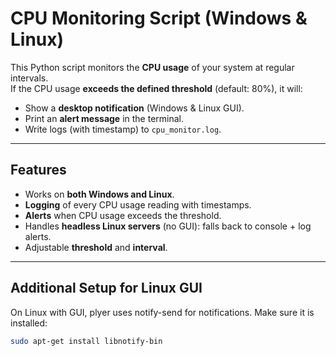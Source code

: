 # CPU Monitoring Script (Windows & Linux)

This Python script monitors the **CPU usage** of your system at regular intervals.  
If the CPU usage **exceeds the defined threshold** (default: 80%), it will:  

- Show a **desktop notification** (Windows & Linux GUI).  
- Print an **alert message** in the terminal.  
- Write logs (with timestamp) to `cpu_monitor.log`.  

---

## Features
- Works on **both Windows and Linux**.  
- **Logging** of every CPU usage reading with timestamps.  
- **Alerts** when CPU usage exceeds the threshold.  
- Handles **headless Linux servers** (no GUI): falls back to console + log alerts.  
- Adjustable **threshold** and **interval**.  

---

## Additional Setup for Linux GUI

On Linux with GUI, plyer uses notify-send for notifications.
Make sure it is installed:

```bash
sudo apt-get install libnotify-bin





